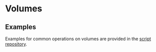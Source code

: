 # Volumes

## Examples

Examples for common operations on volumes are provided in the [script repository](../script_repository.md#volumes).
